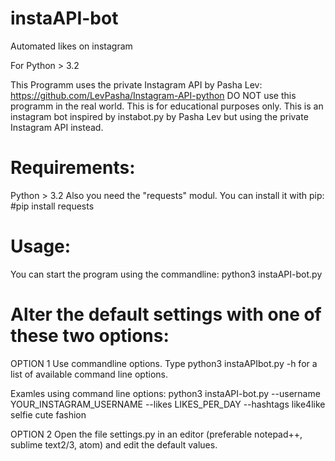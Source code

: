# instaAPI-bot
Automated likes on instagram

For Python > 3.2

This Programm uses the private Instagram API by Pasha Lev: https://github.com/LevPasha/Instagram-API-python
DO NOT use this programm in the real world. This is for educational purposes only.
This is an instagram bot inspired by instabot.py by Pasha Lev but using the private Instagram API instead.

# Requirements:
  Python > 3.2
  Also you need the "requests" modul.
  You can install it with pip:
  #pip install requests
  
# Usage:
You can start the program using the commandline:
  python3 instaAPI-bot.py

# Alter the default settings with one of these two options:
OPTION 1
Use commandline options.
Type
python3 instaAPIbot.py -h
for a list of available command line options.

Examles using command line options:
python3 instaAPI-bot.py --username YOUR_INSTAGRAM_USERNAME --likes LIKES_PER_DAY --hashtags like4like selfie cute fashion

OPTION 2
Open the file settings.py in an editor (preferable notepad++, sublime text2/3, atom) and edit the default values.
